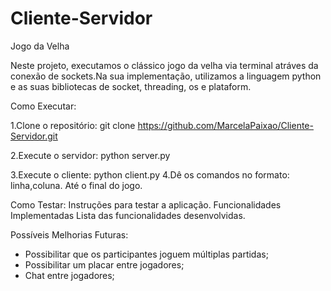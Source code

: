 # Cliente-Servidor

Jogo da Velha

Neste projeto, executamos o clássico jogo da velha via terminal atráves da conexão de sockets.Na sua implementação, utilizamos a linguagem python e as suas bibliotecas de socket, threading, os e plataform.

Como Executar: 

1.Clone o repositório:
    git clone <https://github.com/MarcelaPaixao/Cliente-Servidor.git>

2.Execute o servidor:
    python server.py

3.Execute o cliente:
    python client.py
4.Dê os comandos no formato: linha,coluna. Até o final do jogo.


Como Testar:
Instruções para testar a aplicação.
Funcionalidades Implementadas
Lista das funcionalidades desenvolvidas.

Possíveis Melhorias Futuras:

- Possibilitar que os participantes joguem múltiplas partidas;
- Possibilitar um placar entre jogadores;
- Chat entre jogadores;

